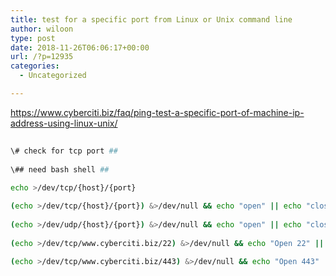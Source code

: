 ```yaml
---
title: test for a specific port from Linux or Unix command line
author: wiloon
type: post
date: 2018-11-26T06:06:17+00:00
url: /?p=12935
categories:
  - Uncategorized

---
```

https://www.cyberciti.biz/faq/ping-test-a-specific-port-of-machine-ip-address-using-linux-unix/

```bash
  
\# check for tcp port ##
  
\## need bash shell ##
  
echo >/dev/tcp/{host}/{port}

(echo >/dev/tcp/{host}/{port}) &>/dev/null && echo "open" || echo "close"
  
(echo >/dev/udp/{host}/{port}) &>/dev/null && echo "open" || echo "close"
  
(echo >/dev/tcp/www.cyberciti.biz/22) &>/dev/null && echo "Open 22" || echo "Close 22"
  
(echo >/dev/tcp/www.cyberciti.biz/443) &>/dev/null && echo "Open 443" || echo "Close 443"

```